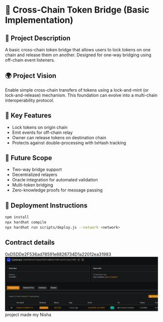 # 🌉 Cross-Chain Token Bridge (Basic Implementation)


## 🧠 Project Description

A basic cross-chain token bridge that allows users to lock tokens on one chain and release them on another. Designed for one-way bridging using off-chain event listeners.

## 🌍 Project Vision

Enable simple cross-chain transfers of tokens using a lock-and-mint (or lock-and-release) mechanism. This foundation can evolve into a multi-chain interoperability protocol.


## 🔑 Key Features


- Lock tokens on origin chain
- Emit events for off-chain relay
- Owner can release tokens on destination chain
- Protects against double-processing with txHash tracking


## 🚀 Future Scope


- Two-way bridge support
- Decentralized relayers
- Oracle integration for automated validation
- Multi-token bridging
- Zero-knowledge proofs for message passing

 
## 📜 Deployment Instructions


```bash
npm install
npx hardhat compile
npx hardhat run scripts/deploy.js --network <network>
```

## Contract details
0xD5DDe2F536ad78591e8826734D1a22012ea31983![alt text](image.png)
project made my Nisha 
